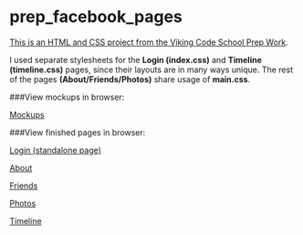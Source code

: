 prep_facebook_pages
===================

[This is an HTML and CSS project from the Viking Code School Prep Work](http://www.vikingcodeschool.com/web-markup-and-coding/let-s-build-facebook).


I used separate stylesheets for the **Login (index.css)** and **Timeline (timeline.css)** pages, since their layouts are in many ways unique. The rest of the pages **(About/Friends/Photos)** share usage of **main.css**.


###View mockups in browser:

[Mockups](https://github.com/blackwright/prep_facebook_pages/blob/master/mockups/facebook.pdf)


###View finished pages in browser:

[Login (standalone page)](http://htmlpreview.github.io/?https://github.com/blackwright/prep_facebook_pages/blob/master/login.html)

[About](http://htmlpreview.github.io/?https://github.com/blackwright/prep_facebook_pages/blob/master/about.html)

[Friends](http://htmlpreview.github.io/?https://github.com/blackwright/prep_facebook_pages/blob/master/friends.html)

[Photos](http://htmlpreview.github.io/?https://github.com/blackwright/prep_facebook_pages/blob/master/photos.html)

[Timeline](http://htmlpreview.github.io/?https://github.com/blackwright/prep_facebook_pages/blob/master/timeline.html)
